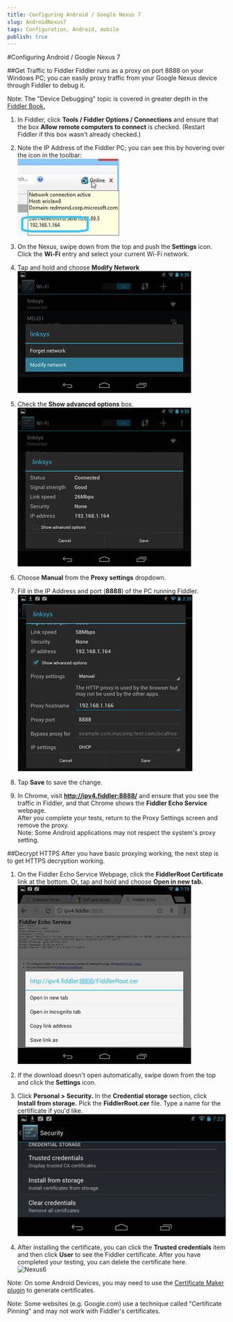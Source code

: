 ```yaml
---
title: Configuring Android / Google Nexus 7
slug: AndroidNexus7
tags: Configuration, Android, mobile
publish: true
---
```


<!-- http://fiddler2.com/Fiddler/help/AndroidNexus7.asp -->

#Configuring Android / Google Nexus 7

##Get Traffic to Fiddler
Fiddler runs as a proxy on port 8888 on your Windows PC; you can easily proxy traffic from your Google Nexus device through Fiddler to debug it.

Note: The "Device Debugging" topic is covered in greater depth in the [Fiddler Book.](http://fiddlerbook.com/)

1. In Fiddler, click **Tools / Fiddler Options / Connections** and ensure that the box **Allow remote computers to connect** is checked. (Restart Fiddler if this box wasn't already checked.)

2. Note the IP Address of the Fiddler PC; you can see this by hovering over the icon in the toolbar:  
![Nexus7](images/nexus7.png)

3. On the Nexus, swipe down from the top and push the **Settings** icon. Click the **Wi-Fi** entry and select your current Wi-Fi network.

4. Tap and hold and choose **Modify Network**  
![Nexus2](images/nexus2.png)

5. Check the **Show advanced options** box.  
![Nexus1](images/nexus1.png)

6. Choose **Manual** from the **Proxy settings** dropdown.

7. Fill in the IP Address and port (**8888**) of the PC running Fiddler.  
![Nexus3](images/nexus3.png)

8. Tap **Save** to save the change.

9. In Chrome, visit **http://ipv4.fiddler:8888/** and ensure that you see the traffic in Fiddler, and that Chrome shows the **Fiddler Echo Service** webpage.  
After you complete your tests, return to the Proxy Settings screen and remove the proxy.  
Note: Some Android applications may not respect the system's proxy setting.

##Decrypt HTTPS
After you have basic proxying working, the next step is to get HTTPS decryption working.

1. On the Fiddler Echo Service Webpage, click the **FiddlerRoot Certificate** link at the bottom. Or, tap and hold and choose **Open in new tab.**  
![Nexus8](images/nexus8.png)

2. If the download doesn't open automatically, swipe down from the top and click the **Settings** icon.

3. Click **Personal > Security.** In the **Credential storage** section, click **Install from storage.** Pick the **FiddlerRoot.cer** file. Type a name for the certificate if you'd like.  
![Nexus5](images/nexus5.png)

4. After installing the certificate, you can click the **Trusted credentials** item and then click **User** to see the Fiddler certificate. After you have completed your testing, you can delete the certificate here.  
![Nexus6](images/nexus.png)

Note: On some Android Devices, you may need to use the [Certificate Maker plugin](http://www.fiddler2.com/Fiddler/help/httpsdecryption.asp#ios) to generate certificates.

Note: Some websites (e.g. Google.com) use a technique called "Certificate Pinning" and may not work with Fiddler's certificates.